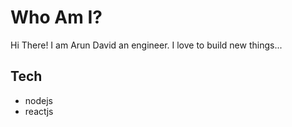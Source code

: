 # Who Am I?

Hi There! I am Arun David an engineer.
I love to build new things...

## Tech

- nodejs
- reactjs
